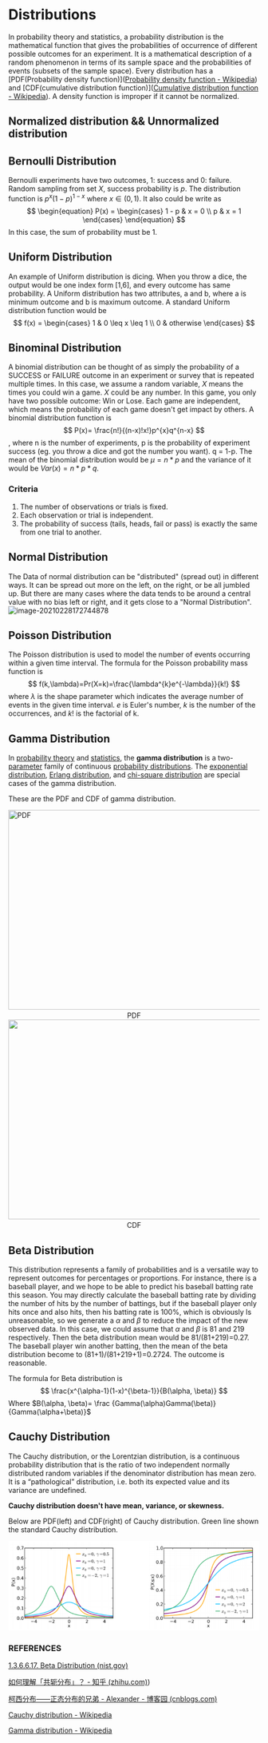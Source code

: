 # Distributions

In probability theory and statistics, a probability distribution is the mathematical function that gives the probabilities of occurrence of different possible outcomes for an experiment. It is a mathematical description of a random phenomenon in terms of its sample space and the probabilities of events (subsets of the sample space). Every distribution has a [PDF(Probability density function)]([Probability density function - Wikipedia](https://en.wikipedia.org/wiki/Probability_density_function)) and [CDF(cumulative distribution function)]([Cumulative distribution function - Wikipedia](https://en.wikipedia.org/wiki/Cumulative_distribution_function)). A density function is improper if it cannot be normalized. 

## Normalized distribution && Unnormalized distribution



## Bernoulli Distribution
Bernoulli experiments have two outcomes, 1: success and 0: failure. Random sampling from set $X$, success probability is $p$. The distribution function is $p^{x}(1-p)^{1-x}$ where $x\in (0,1)$. It also could be write as
$$
\begin{equation}
P(x) = \begin{cases}
  1 - p & x = 0 \\
  p & x = 1
  \end{cases}
\end{equation}
$$
In this case, the sum of probability must be 1.
## Uniform Distribution
An example of Uniform distribution is dicing. When you throw a dice, the output would be one index form [1,6], and every outcome has same probability. A Uniform distribution has two attributes, a and b, where a is minimum outcome and b is maximum outcome. A standard Uniform distribution function would be
$$
f(x) = \begin{cases}
  1 & 0 \leq x \leq 1 \\
  0 & otherwise
\end{cases}
$$
## Binominal Distribution
A binomial distribution can be thought of as simply the probability of a SUCCESS or FAILURE outcome in an experiment or survey that is repeated multiple times. In this case, we assume a random variable, $X$ means the times you could win a game. $X$ could be any number. In this game, you only have two possible outcome: Win or Lose. Each game are independent, which means the probability of each game doesn't get impact by others.
A binomial distribution function is
$$
P(x)= \frac{n!}{(n-x)!x!}p^{x}q^{n-x}
$$
, where n is the number of experiments, p is the probability of experiment success (eg. you throw a dice and got the number you want). q = 1-p. The mean of the binomial distribution would be $\mu = n * p$ and the variance of it would be $Var(x)=n* p *q$.
### Criteria
1. The number of observations or trials is fixed.
2. Each observation or trial is independent.
3. The probability of success (tails, heads, fail or pass) is exactly the same from one trial to another.

## Normal Distribution
The Data of normal distribution can be "distributed" (spread out) in different ways. It can be spread out more on the left, on the right, or be all jumbled up. But there are many cases where the data tends to be around a central value with no bias left or right, and it gets close to a "Normal Distribution". ![image-20210228172744878](..\.vuepress\public\images\normal_distribution)

## Poisson Distribution

The Poisson distribution is used to model the number of events occurring within a given time interval. The formula for the Poisson probability mass function is
$$
f(k,\lambda)=Pr(X=k)=\frac{\lambda^{k}e^{-\lambda}}{k!}
$$
where $\lambda$ is the shape parameter which indicates the average number of events in the given time interval. $e$ is Euler's number, $k$ is the number of the occurrences, and $k!$ is the factorial of k.

## Gamma Distribution

In [probability theory](https://en.wikipedia.org/wiki/Probability_theory) and [statistics](https://en.wikipedia.org/wiki/Statistics), the **gamma distribution** is a two-[parameter](https://en.wikipedia.org/wiki/Statistical_parameter) family of continuous [probability distributions](https://en.wikipedia.org/wiki/Probability_distribution). The [exponential distribution](https://en.wikipedia.org/wiki/Exponential_distribution), [Erlang distribution](https://en.wikipedia.org/wiki/Erlang_distribution), and [chi-square distribution](https://en.wikipedia.org/wiki/Chi-square_distribution) are special cases of the gamma distribution. 

These are the PDF and CDF of gamma distribution.

<img src="https://upload.wikimedia.org/wikipedia/commons/e/e6/Gamma_distribution_pdf.svg" width="800" height="400" title="PDF">

<center>PDF</center>

<img src="https://upload.wikimedia.org/wikipedia/commons/8/8d/Gamma_distribution_cdf.svg" width="800" height="400">

<center>CDF</center>

## Beta Distribution

This distribution represents a family of probabilities and is a versatile way to represent outcomes for percentages or proportions. For instance, there is a baseball player, and we hope to be able to predict his baseball batting rate this season. You may directly calculate the baseball batting rate by dividing the number of hits by the number of battings, but if the baseball player only hits once and also hits, then his batting rate is 100%, which is obviously Is unreasonable, so we generate a $\alpha$ and $\beta$ to reduce the impact of the new observed data. In this case, we could assume that  $\alpha$ and $\beta$ is 81 and 219 respectively. Then the beta distribution mean would be 81/(81+219)=0.27. The baseball player win another batting, then the mean of the beta distribution become to (81+1)/(81+219+1)=0.2724. The outcome is reasonable.

The formula for Beta distribution is 
$$
\frac{x^{\alpha-1}(1-x)^{\beta-1}}{B(\alpha, \beta)}
$$
Where $B(\alpha, \beta)= \frac {Gamma(\alpha)Gamma(\beta)}{Gamma(\alpha+\beta)}$

## Cauchy Distribution

The Cauchy distribution, or the Lorentzian distribution, is a continuous probability distribution that is the ratio of two independent normally distributed random variables if the denominator distribution has mean zero. It is a “pathological” distribution, i.e. both its expected value and its variance are undefined.

**Cauchy distribution doesn't have mean, variance, or skewness.**

Below are PDF(left) and CDF(right) of Cauchy distribution. Green line shown the standard Cauchy distribution.

![image-20210228175225962](../.vuepress\public\images\cauchy_distribution)



### REFERENCES

[1.3.6.6.17. Beta Distribution (nist.gov)](https://www.itl.nist.gov/div898/handbook/eda/section3/eda366h.htm)

[如何理解「共轭分布」？ - 知乎 (zhihu.com)](https://zhuanlan.zhihu.com/p/26638720))

[柯西分布——正态分布的兄弟 - Alexander - 博客园 (cnblogs.com)](https://www.cnblogs.com/bnuvincent/p/4902697.html)

[Cauchy distribution - Wikipedia](https://en.wikipedia.org/wiki/Cauchy_distribution)

[Gamma distribution - Wikipedia](https://en.wikipedia.org/wiki/Gamma_distribution)
